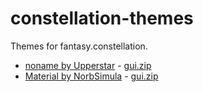 # constellation-themes
Themes for fantasy.constellation.

- [noname by Upperstar](https://fantasy.cat/forums/index.php?threads/noname.5383/) - [gui.zip](https://github.com/UpperStar-FC/noname/blob/main/gui.zip) 
- [Material by NorbSimula](https://fantasy.cat/forums/index.php?threads/material-themed-constellation.6216/) - [gui.zip](https://fantasy.cat/constellation/themes/material/gui.zip) 
